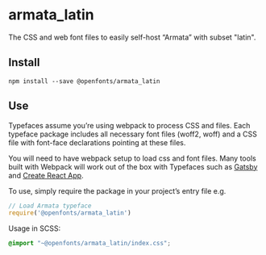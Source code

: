 
# armata_latin

The CSS and web font files to easily self-host “Armata” with subset "latin".

## Install

`npm install --save @openfonts/armata_latin`

## Use

Typefaces assume you’re using webpack to process CSS and files. Each typeface
package includes all necessary font files (woff2, woff) and a CSS file with
font-face declarations pointing at these files.

You will need to have webpack setup to load css and font files. Many tools built
with Webpack will work out of the box with Typefaces such as [Gatsby](https://github.com/gatsbyjs/gatsby)
and [Create React App](https://github.com/facebookincubator/create-react-app).

To use, simply require the package in your project’s entry file e.g.

```javascript
// Load Armata typeface
require('@openfonts/armata_latin')
```

Usage in SCSS:
```scss
@import "~@openfonts/armata_latin/index.css";
```
